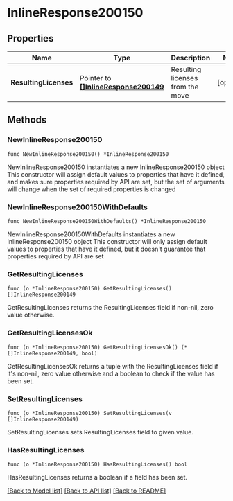 # InlineResponse200150

## Properties

Name | Type | Description | Notes
------------ | ------------- | ------------- | -------------
**ResultingLicenses** | Pointer to [**[]InlineResponse200149**](InlineResponse200149.md) | Resulting licenses from the move | [optional] 

## Methods

### NewInlineResponse200150

`func NewInlineResponse200150() *InlineResponse200150`

NewInlineResponse200150 instantiates a new InlineResponse200150 object
This constructor will assign default values to properties that have it defined,
and makes sure properties required by API are set, but the set of arguments
will change when the set of required properties is changed

### NewInlineResponse200150WithDefaults

`func NewInlineResponse200150WithDefaults() *InlineResponse200150`

NewInlineResponse200150WithDefaults instantiates a new InlineResponse200150 object
This constructor will only assign default values to properties that have it defined,
but it doesn't guarantee that properties required by API are set

### GetResultingLicenses

`func (o *InlineResponse200150) GetResultingLicenses() []InlineResponse200149`

GetResultingLicenses returns the ResultingLicenses field if non-nil, zero value otherwise.

### GetResultingLicensesOk

`func (o *InlineResponse200150) GetResultingLicensesOk() (*[]InlineResponse200149, bool)`

GetResultingLicensesOk returns a tuple with the ResultingLicenses field if it's non-nil, zero value otherwise
and a boolean to check if the value has been set.

### SetResultingLicenses

`func (o *InlineResponse200150) SetResultingLicenses(v []InlineResponse200149)`

SetResultingLicenses sets ResultingLicenses field to given value.

### HasResultingLicenses

`func (o *InlineResponse200150) HasResultingLicenses() bool`

HasResultingLicenses returns a boolean if a field has been set.


[[Back to Model list]](../README.md#documentation-for-models) [[Back to API list]](../README.md#documentation-for-api-endpoints) [[Back to README]](../README.md)


